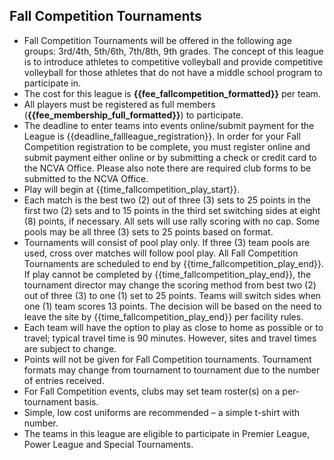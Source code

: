 ## Fall Competition Tournaments
- Fall Competition Tournaments will be offered in the following age groups: 3rd/4th, 5th/6th, 7th/8th, 9th grades. The concept of this league is to introduce athletes to competitive volleyball and provide competitive volleyball for those athletes that do not have a middle school program to participate in.
- The cost for this league is **{{fee_fallcompetition_formatted}}** per team.
- All players must be registered as full members (**{{fee_membership_full_formatted}}**) to participate.
- The deadline to enter teams into events online/submit payment for the League is {{deadline_fallleague_registration}}. In order for your Fall Competition registration to be complete, you must register online and submit payment either online or by submitting a check or credit card to the NCVA Office. Please also note there are required club forms to be submitted to the NCVA Office.
- Play will begin at {{time_fallcompetition_play_start}}.
- Each match is the best two (2) out of three (3) sets to 25 points in the first two (2) sets and to 15 points in the third set switching sides at eight (8) points, if necessary. All sets will use rally scoring with no cap. Some pools may be all three (3) sets to 25 points based on format.
- Tournaments will consist of pool play only. If three (3) team pools are used, cross over matches will follow pool play. All Fall Competition Tournaments are scheduled to end by {{time_fallcompetition_play_end}}. If play cannot be completed by {{time_fallcompetition_play_end}}, the tournament director may change the scoring method from best two (2) out of three (3) to one (1) set to 25 points. Teams will switch sides when one (1) team scores 13 points. The decision will be based on the need to leave the site by {{time_fallcompetition_play_end}} per facility rules.
- Each team will have the option to play as close to home as possible or to travel; typical travel time is 90 minutes. However, sites and travel times are subject to change.
- Points will not be given for Fall Competition tournaments. Tournament formats may change from tournament to tournament due to the number of entries received.
- For Fall Competition events, clubs may set team roster(s) on a per-tournament basis.
- Simple, low cost uniforms are recommended – a simple t-shirt with number.
- The teams in this league are eligible to participate in Premier League, Power League and Special Tournaments.